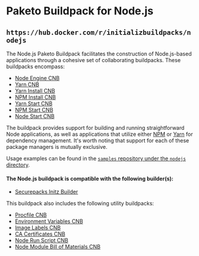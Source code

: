 # Paketo Buildpack for Node.js

## `https://hub.docker.com/r/initializbuildpacks/nodejs`

The Node.js Paketo Buildpack facilitates the construction of Node.js-based applications through a cohesive set of collaborating buildpacks. These buildpacks encompass:
- [Node Engine CNB](https://github.com/initializ-buildpacks/node-engine)
- [Yarn CNB](https://github.com/initializ-buildpacks/yarn)
- [Yarn Install CNB](https://github.com/initializ-buildpacks/yarn-install)
- [NPM Install CNB](https://github.com/initializ-buildpacks/npm-install)
- [Yarn Start CNB](https://github.com/initializ-buildpacks/yarn-start)
- [NPM Start CNB](https://github.com/initializ-buildpacks/npm-start)
- [Node Start CNB](https://github.com/initializ-buildpacks/node-start)

The buildpack provides support for building and running straightforward Node applications, as well as applications that utilize either [NPM](https://www.npmjs.com/) or [Yarn](https://yarnpkg.com/) for dependency management. It's worth noting that support for each of these package managers is mutually exclusive.

Usage examples can be found in the
[`samples` repository under the `nodejs` directory](https://github.com/initializ-buildpacks/samples/tree/main/nodejs).

#### The Node.js buildpack is compatible with the following builder(s):
- [Securepacks Initz Builder](https://github.com/initializ-buildpacks/Securepack)

This buildpack also includes the following utility buildpacks:
- [Procfile CNB](https://github.com/paketo-buildpacks/procfile)
- [Environment Variables CNB](https://github.com/initializ-buildpacks/environment-variables)
- [Image Labels CNB](https://github.com/initializ-buildpacks/image-labels)
- [CA Certificates CNB](https://github.com/initializ-buildpacks/ca-certificates)
- [Node Run Script CNB](https://github.com/initializ-buildpacks/node-run-script)
- [Node Module Bill of Materials CNB](https://github.com/initializ-buildpacks/node-module-bom)

